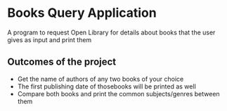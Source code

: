 
# Books Query Application

A program to request Open Library for details about books that the user gives as input and print them



## Outcomes of the project

 - Get the name of authors of any two books of your choice
 - The first publishing date of thosebooks will be printed as well
 - Compare both books and print the common subjects/genres between them

